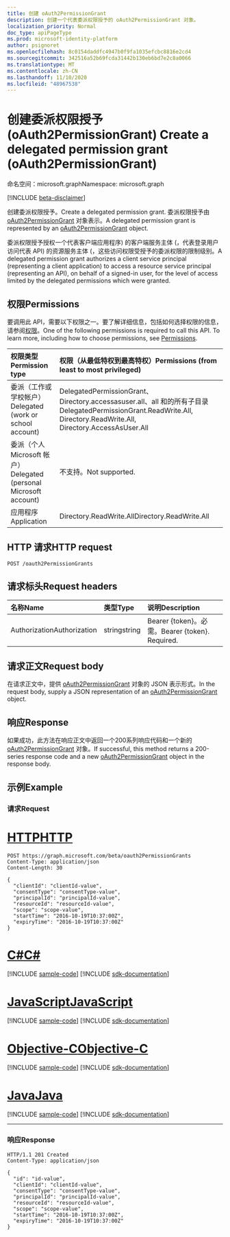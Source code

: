 ```yaml
---
title: 创建 oAuth2PermissionGrant
description: 创建一个代表委派权限授予的 oAuth2PermissionGrant 对象。
localization_priority: Normal
doc_type: apiPageType
ms.prod: microsoft-identity-platform
author: psignoret
ms.openlocfilehash: 8c0154daddfc4947b0f9fa1035efcbc8816e2cd4
ms.sourcegitcommit: 342516a52b69fcda31442b130eb6bd7e2c8a0066
ms.translationtype: MT
ms.contentlocale: zh-CN
ms.lasthandoff: 11/10/2020
ms.locfileid: "48967538"
---
```

# <a name="create-a-delegated-permission-grant-oauth2permissiongrant"></a><span data-ttu-id="0dbb9-103">创建委派权限授予 (oAuth2PermissionGrant) </span><span class="sxs-lookup"><span data-stu-id="0dbb9-103">Create a delegated permission grant (oAuth2PermissionGrant)</span></span>

<span data-ttu-id="0dbb9-104">命名空间：microsoft.graph</span><span class="sxs-lookup"><span data-stu-id="0dbb9-104">Namespace: microsoft.graph</span></span>

[!INCLUDE [beta-disclaimer](../../includes/beta-disclaimer.md)]

<span data-ttu-id="0dbb9-105">创建委派权限授予。</span><span class="sxs-lookup"><span data-stu-id="0dbb9-105">Create a delegated permission grant.</span></span> <span data-ttu-id="0dbb9-106">委派权限授予由 [oAuth2PermissionGrant](../resources/oauth2permissiongrant.md) 对象表示。</span><span class="sxs-lookup"><span data-stu-id="0dbb9-106">A delegated permission grant is represented by an [oAuth2PermissionGrant](../resources/oauth2permissiongrant.md) object.</span></span>

<span data-ttu-id="0dbb9-107">委派权限授予授权一个代表客户端应用程序) 的客户端服务主体 (，代表登录用户访问代表 API) 的资源服务主体 (，这些访问权限受授予的委派权限的限制级别。</span><span class="sxs-lookup"><span data-stu-id="0dbb9-107">A delegated permission grant authorizes a client service principal (representing a client application) to access a resource service principal (representing an API), on behalf of a signed-in user, for the level of access limited by the delegated permissions which were granted.</span></span>

## <a name="permissions"></a><span data-ttu-id="0dbb9-108">权限</span><span class="sxs-lookup"><span data-stu-id="0dbb9-108">Permissions</span></span>

<span data-ttu-id="0dbb9-p102">要调用此 API，需要以下权限之一。要了解详细信息，包括如何选择权限的信息，请参阅[权限](/graph/permissions-reference)。</span><span class="sxs-lookup"><span data-stu-id="0dbb9-p102">One of the following permissions is required to call this API. To learn more, including how to choose permissions, see [Permissions](/graph/permissions-reference).</span></span>

|<span data-ttu-id="0dbb9-111">权限类型</span><span class="sxs-lookup"><span data-stu-id="0dbb9-111">Permission type</span></span>      | <span data-ttu-id="0dbb9-112">权限（从最低特权到最高特权）</span><span class="sxs-lookup"><span data-stu-id="0dbb9-112">Permissions (from least to most privileged)</span></span>              |
|:--------------------|:---------------------------------------------------------|
|<span data-ttu-id="0dbb9-113">委派（工作或学校帐户）</span><span class="sxs-lookup"><span data-stu-id="0dbb9-113">Delegated (work or school account)</span></span> | <span data-ttu-id="0dbb9-114">DelegatedPermissionGrant、Directory.accessasuser.all、all 和的所有子目录</span><span class="sxs-lookup"><span data-stu-id="0dbb9-114">DelegatedPermissionGrant.ReadWrite.All, Directory.ReadWrite.All, Directory.AccessAsUser.All</span></span>    |
|<span data-ttu-id="0dbb9-115">委派（个人 Microsoft 帐户）</span><span class="sxs-lookup"><span data-stu-id="0dbb9-115">Delegated (personal Microsoft account)</span></span> | <span data-ttu-id="0dbb9-116">不支持。</span><span class="sxs-lookup"><span data-stu-id="0dbb9-116">Not supported.</span></span>    |
|<span data-ttu-id="0dbb9-117">应用程序</span><span class="sxs-lookup"><span data-stu-id="0dbb9-117">Application</span></span> | <span data-ttu-id="0dbb9-118">Directory.ReadWrite.All</span><span class="sxs-lookup"><span data-stu-id="0dbb9-118">Directory.ReadWrite.All</span></span> |

## <a name="http-request"></a><span data-ttu-id="0dbb9-119">HTTP 请求</span><span class="sxs-lookup"><span data-stu-id="0dbb9-119">HTTP request</span></span>

<!-- { "blockType": "ignored" } -->

```http
POST /oauth2PermissionGrants
```

## <a name="request-headers"></a><span data-ttu-id="0dbb9-120">请求标头</span><span class="sxs-lookup"><span data-stu-id="0dbb9-120">Request headers</span></span>

| <span data-ttu-id="0dbb9-121">名称</span><span class="sxs-lookup"><span data-stu-id="0dbb9-121">Name</span></span>       | <span data-ttu-id="0dbb9-122">类型</span><span class="sxs-lookup"><span data-stu-id="0dbb9-122">Type</span></span> | <span data-ttu-id="0dbb9-123">说明</span><span class="sxs-lookup"><span data-stu-id="0dbb9-123">Description</span></span> |
|:-----------|:------|:----------|
| <span data-ttu-id="0dbb9-124">Authorization</span><span class="sxs-lookup"><span data-stu-id="0dbb9-124">Authorization</span></span>  | <span data-ttu-id="0dbb9-125">string</span><span class="sxs-lookup"><span data-stu-id="0dbb9-125">string</span></span>  | <span data-ttu-id="0dbb9-p103">Bearer {token}。必需。</span><span class="sxs-lookup"><span data-stu-id="0dbb9-p103">Bearer {token}. Required.</span></span> |

## <a name="request-body"></a><span data-ttu-id="0dbb9-128">请求正文</span><span class="sxs-lookup"><span data-stu-id="0dbb9-128">Request body</span></span>

<span data-ttu-id="0dbb9-129">在请求正文中，提供 [oAuth2PermissionGrant](../resources/oauth2permissiongrant.md) 对象的 JSON 表示形式。</span><span class="sxs-lookup"><span data-stu-id="0dbb9-129">In the request body, supply a JSON representation of an [oAuth2PermissionGrant](../resources/oauth2permissiongrant.md) object.</span></span>

## <a name="response"></a><span data-ttu-id="0dbb9-130">响应</span><span class="sxs-lookup"><span data-stu-id="0dbb9-130">Response</span></span>

<span data-ttu-id="0dbb9-131">如果成功，此方法在响应正文中返回一个200系列响应代码和一个新的 [oAuth2PermissionGrant](../resources/oauth2permissiongrant.md) 对象。</span><span class="sxs-lookup"><span data-stu-id="0dbb9-131">If successful, this method returns a 200-series response code and a new [oAuth2PermissionGrant](../resources/oauth2permissiongrant.md) object in the response body.</span></span>

## <a name="example"></a><span data-ttu-id="0dbb9-132">示例</span><span class="sxs-lookup"><span data-stu-id="0dbb9-132">Example</span></span>

### <a name="request"></a><span data-ttu-id="0dbb9-133">请求</span><span class="sxs-lookup"><span data-stu-id="0dbb9-133">Request</span></span>

# <a name="http"></a>[<span data-ttu-id="0dbb9-134">HTTP</span><span class="sxs-lookup"><span data-stu-id="0dbb9-134">HTTP</span></span>](#tab/http)
<!-- {
  "blockType": "request",
  "name": "post_oAuth2PermissionGrant"
}-->

```http
POST https://graph.microsoft.com/beta/oauth2PermissionGrants
Content-Type: application/json
Content-Length: 30

{
  "clientId": "clientId-value",
  "consentType": "consentType-value",
  "principalId": "principalId-value",
  "resourceId": "resourceId-value",
  "scope": "scope-value",
  "startTime": "2016-10-19T10:37:00Z",
  "expiryTime": "2016-10-19T10:37:00Z"
}
```
# <a name="c"></a>[<span data-ttu-id="0dbb9-135">C#</span><span class="sxs-lookup"><span data-stu-id="0dbb9-135">C#</span></span>](#tab/csharp)
[!INCLUDE [sample-code](../includes/snippets/csharp/post-oauth2permissiongrant-csharp-snippets.md)]
[!INCLUDE [sdk-documentation](../includes/snippets/snippets-sdk-documentation-link.md)]

# <a name="javascript"></a>[<span data-ttu-id="0dbb9-136">JavaScript</span><span class="sxs-lookup"><span data-stu-id="0dbb9-136">JavaScript</span></span>](#tab/javascript)
[!INCLUDE [sample-code](../includes/snippets/javascript/post-oauth2permissiongrant-javascript-snippets.md)]
[!INCLUDE [sdk-documentation](../includes/snippets/snippets-sdk-documentation-link.md)]

# <a name="objective-c"></a>[<span data-ttu-id="0dbb9-137">Objective-C</span><span class="sxs-lookup"><span data-stu-id="0dbb9-137">Objective-C</span></span>](#tab/objc)
[!INCLUDE [sample-code](../includes/snippets/objc/post-oauth2permissiongrant-objc-snippets.md)]
[!INCLUDE [sdk-documentation](../includes/snippets/snippets-sdk-documentation-link.md)]

# <a name="java"></a>[<span data-ttu-id="0dbb9-138">Java</span><span class="sxs-lookup"><span data-stu-id="0dbb9-138">Java</span></span>](#tab/java)
[!INCLUDE [sample-code](../includes/snippets/java/post-oauth2permissiongrant-java-snippets.md)]
[!INCLUDE [sdk-documentation](../includes/snippets/snippets-sdk-documentation-link.md)]

---


### <a name="response"></a><span data-ttu-id="0dbb9-139">响应</span><span class="sxs-lookup"><span data-stu-id="0dbb9-139">Response</span></span>

<!-- {
  "blockType": "response",
  "truncated": true,
  "@odata.type": "microsoft.graph.oAuth2PermissionGrant"
} -->

```http
HTTP/1.1 201 Created
Content-Type: application/json

{
  "id": "id-value",
  "clientId": "clientId-value",
  "consentType": "consentType-value",
  "principalId": "principalId-value",
  "resourceId": "resourceId-value",
  "scope": "scope-value",
  "startTime": "2016-10-19T10:37:00Z",
  "expiryTime": "2016-10-19T10:37:00Z"
}
```

<!-- uuid: 8fcb5dbc-d5aa-4681-8e31-b001d5168d79
2015-10-25 14:57:30 UTC -->
<!--
{
  "type": "#page.annotation",
  "description": "Update oAuth2PermissionGrant",
  "keywords": "",
  "section": "documentation",
  "tocPath": "",
  "suppressions": [
  ]
}
-->


